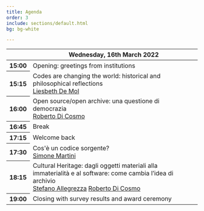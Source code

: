 ```yaml
---
title: Agenda
order: 3
include: sections/default.html
bg: bg-white 

---
```



<table class="table table-responsive-sm table-hover text-center small detailed-program">
    <thead>
        <tr>
            <th scope="row" class="small"></th>
            <th scope="col">Wednesday, 16th March 2022</th>
        </tr>
    </thead>
    <tbody>
        <tr>
            <th scope="row" class="small">15:00</th>
            <td>Opening: greetings from institutions</td>
        </tr>
        <tr>
            <th scope="row" class="small">15:15</th>
            <td>Codes are changing the world: historical and philosophical reflections <br /> <a class="badge rounded-pill bg-success" href="#relators">Liesbeth De Mol</a></td>
        </tr>
        <tr>
            <th scope="row" class="small">16:00</th>
            <td>Open source/open archive: una questione di democrazia <br /> <a class="badge rounded-pill bg-primary" href="#relators">Roberto Di Cosmo</a></td>
        </tr>
        <tr>
            <th scope="row" class="small">16:45</th>
            <td>Break</td>
        </tr>
        <tr>
            <th scope="row" class="small">17:15</th>
            <td>Welcome back</td>
        </tr>
        <tr>
            <th scope="row" class="small">17:30</th>
            <td>Cos'è un codice sorgente? <br /> <a class="badge rounded-pill bg-dark" href="#relators">Simone Martini</a></td>
        </tr>
        <tr>
            <th scope="row" class="small">18:15</th>
            <td>Cultural Heritage: dagli oggetti materiali alla immaterialità e al software: come cambia l’idea di archivio <br /> <a class="badge rounded-pill bg-warning" href="#relators">Stefano Allegrezza</a> <a class="badge rounded-pill bg-primary" href="#relators">Roberto Di Cosmo</a></td>
        </tr>
        <tr>
            <th scope="row" class="small">19:00</th>
            <td>Closing with survey results and award ceremony</td>
        </tr>
    </tbody>
</table>
